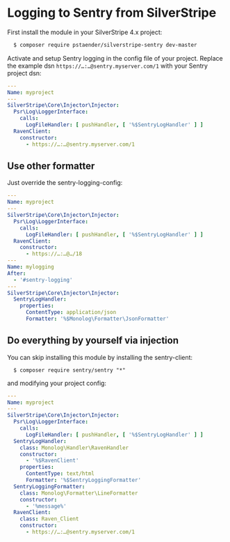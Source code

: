 # Logging to Sentry from SilverStripe

First install the module in your SilverStripe 4.x project:

```sh
  $ composer require pstaender/silverstripe-sentry dev-master
```

Activate and setup Sentry logging in the config file of your project. Replace the example dsn `https://…:…@sentry.myserver.com/1` with your Sentry project dsn:

```yaml
---
Name: myproject
---
SilverStripe\Core\Injector\Injector:
  Psr\Log\LoggerInterface: 
    calls:
      LogFileHandler: [ pushHandler, [ '%$SentryLogHandler' ] ]
  RavenClient:
    constructor:
      - https://…:…@sentry.myserver.com/1
```

## Use other formatter

Just override the sentry-logging-config:

```yml
---
Name: myproject
---
SilverStripe\Core\Injector\Injector:
  Psr\Log\LoggerInterface: 
    calls:
      LogFileHandler: [ pushHandler, [ '%$SentryLogHandler' ] ]
  RavenClient:
    constructor:
      - https://…:…@…/18
---
Name: mylogging
After:
  - '#sentry-logging'
---
SilverStripe\Core\Injector\Injector:
  SentryLogHandler:
    properties:
      ContentType: application/json
      Formatter: '%$Monolog\Formatter\JsonFormatter'
```

## Do everything by yourself via injection

You can skip installing this module by installing the sentry-client:

```
  $ composer require sentry/sentry "*"
```

and modifying your project config:

```yml
---
Name: myproject
---
SilverStripe\Core\Injector\Injector:
  Psr\Log\LoggerInterface: 
    calls:
      LogFileHandler: [ pushHandler, [ '%$SentryLogHandler' ] ]
  SentryLogHandler:
    class: Monolog\Handler\RavenHandler
    constructor:
      - '%$RavenClient'
    properties:
      ContentType: text/html
      Formatter: '%$SentryLoggingFormatter'
  SentryLoggingFormatter:
    class: Monolog\Formatter\LineFormatter
    constructor:
      - '%message%'
  RavenClient:
    class: Raven_Client
    constructor:
      - https://…:…@sentry.myserver.com/1
```
